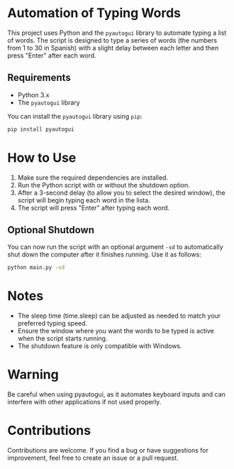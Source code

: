 # Automation of Typing Words

This project uses Python and the `pyautogui` library to automate typing a list of words. The script is designed to type a series of words (the numbers from 1 to 30 in Spanish) with a slight delay between each letter and then press "Enter" after each word.

## Requirements

- Python 3.x
- The `pyautogui` library

You can install the `pyautogui` library using `pip`:

```bash
pip install pyautogui
```

# How to Use
1. Make sure the required dependencies are installed.
2. Run the Python script with or without the shutdown option.
3. After a 3-second delay (to allow you to select the desired window), the script will begin typing each word in the lista.
4. The script will press "Enter" after typing each word.

## Optional Shutdown
You can now run the script with an optional argument `-sd` to automatically shut down the computer after it finishes running. Use it as follows:

```bash
python main.py -sd
```

# Notes
- The sleep time (time.sleep) can be adjusted as needed to match your preferred typing speed.
- Ensure the window where you want the words to be typed is active when the script starts running.
- The shutdown feature is only compatible with Windows.

# Warning
Be careful when using pyautogui, as it automates keyboard inputs and can interfere with other applications if not used properly.

# Contributions
Contributions are welcome. If you find a bug or have suggestions for improvement, feel free to create an issue or a pull request.